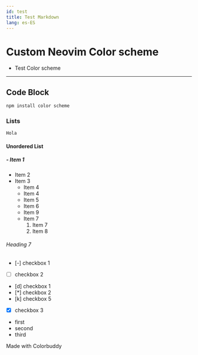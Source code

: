 ```yaml
---
id: test
title: Test Markdown
lang: es-ES
---
```


# Custom Neovim Color scheme

- Test Color scheme

---

## Code Block

```bash
npm install color scheme
```

### Lists

`Hola`

#### Unordered List

##### - Item 1

- Item 2
- Item 3
    - Item 4
    * Item 4
    - Item 5
    * Item 6
    - Item 9
    * Item 7
        1. Item 7
        2. Item 8

###### Heading 7

- [-] checkbox 1
- [ ] checkbox 2
- [d] checkbox 1
- [*] checkbox 2
- [k] checkbox 5
- [x] checkbox 3

- first
- second
- third

Made with Colorbuddy
